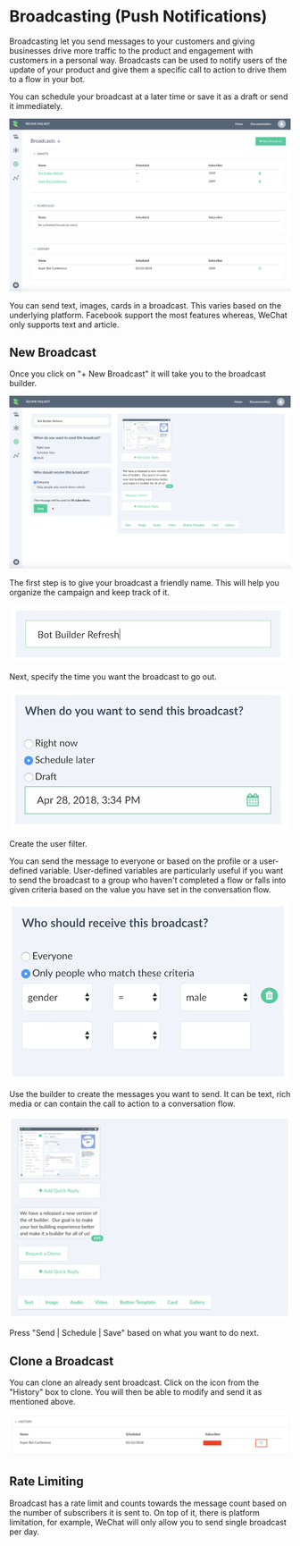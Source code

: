 # Broadcasting (Push Notifications)

Broadcasting let you send messages to your customers and giving businesses drive more traffic to the product and engagement with customers in a personal way. Broadcasts can be used to notify users of the update of your product and give them a specific call to action to drive them to a flow in your bot.


You can schedule your broadcast at a later time or save it as a draft or send it immediately.

![](./broadcasting.png)


You can send text, images, cards in a broadcast. This varies based on the underlying platform. Facebook support the most features whereas, WeChat only supports text and article.

## New Broadcast

Once you click on "+ New Broadcast" it will take you to the broadcast builder. 

![](./broadcast-detail.png)


The first step is to give your broadcast a friendly name. This will help you organize the campaign and keep track of it.


![](./broadcast-name.png)


Next, specify the time you want the broadcast to go out.

![](./schedule-broadcast.png)


Create the user filter. 

You can send the message to everyone or based on the profile or a user-defined variable. User-defined variables are particularly useful if you want to send the broadcast to a group who haven't completed a flow or falls into given criteria based on the value you have set in the conversation flow.

![](./broadcast-filter.png)


Use the builder to create the messages you want to send. It can be text, rich media or can contain the call to action to a conversation flow.

![](./broadcast-builder.png)


Press "Send | Schedule | Save" based on what you want to do next.


## Clone a Broadcast

You can clone an already sent broadcast. Click on the icon from the "History" box to clone. You will then be able to modify and send it as mentioned above.

![](./clone-broadcast.png)

## Rate Limiting

Broadcast has a rate limit and counts towards the message count based on the number of subscribers it is sent to. On top of it, there is platform limitation, for example, WeChat will only allow you to send single broadcast per day.

